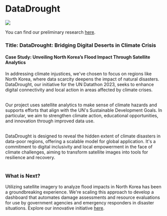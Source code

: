 # DataDrought

![](https://github.com/gigisung0503/north_korea_datadrought/blob/main/north_korea_huirong.gif)

You can find our preliminary research [here](https://arcg.is/0fmyT1).



### Title: DataDrought: Bridging Digital Deserts in Climate Crisis
#### Case Study: Unveiling North Korea’s Flood Impact Through Satellite Analytics 

In addressing climate injustices, we've chosen to focus on regions like North Korea, where data scarcity deepens the impact of natural disasters. DataDrought, our initiative for the UN Datathon 2023, seeks to enhance digital connectivity and local action in areas affected by climate crises.</br></br>

Our project uses satellite analytics to make sense of climate hazards and supports efforts that align with the UN's Sustainable Development Goals. In particular, we aim to strengthen climate action, educational opportunities, and innovation through improved data use.</br></br>

DataDrought is designed to reveal the hidden extent of climate disasters in data-poor regions, offering a scalable model for global application. It's a commitment to digital inclusivity and local empowerment in the face of climate challenges, aiming to transform satellite images into tools for resilience and recovery.</br></br>

### What is Next?

Utilizing satellite imagery to analyze flood impacts in North Korea has been a groundbreaking experience. We're scaling this approach to develop a dashboard that automates damage assessments and resource evaluations for use by government agencies and emergency responders in disaster situations. Explore our innovative initiative [here](https://github.com/gigisung0503/post_disaster.git).
